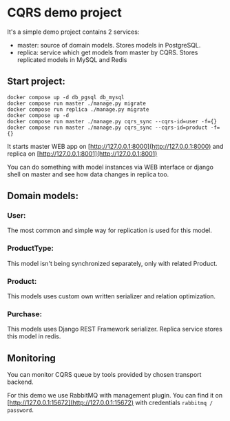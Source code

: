 # CQRS demo project

It's a simple demo project contains 2 services:

- master: source of domain models. Stores models in PostgreSQL.
- replica: service which get models from master by CQRS. Stores replicated models in MySQL and Redis

## Start project:

```
docker compose up -d db_pgsql db_mysql
docker compose run master ./manage.py migrate
docker compose run replica ./manage.py migrate
docker compose up -d
docker compose run master ./manage.py cqrs_sync --cqrs-id=user -f={}
docker compose run master ./manage.py cqrs_sync --cqrs-id=product -f={}
```

It starts master WEB app on [http://127.0.0.1:8000](http://127.0.0.1:8000) and replica on [http://127.0.0.1:8001](http://127.0.0.1:8001)

You can do something with model instances via WEB interface or django shell on master and see how data changes in replica too.


## Domain models:

### User:

The most common and simple way for replication is used for this model.

### ProductType:

This model isn't being synchronized separately, only with related Product.

### Product:

This models uses custom own written serializer and relation optimization.

### Purchase:

This models uses Django REST Framework serializer. Replica service stores this model in redis.


## Monitoring

You can monitor CQRS queue by tools provided by chosen transport backend.

For this demo we use RabbitMQ with management plugin. You can find it on [http://127.0.0.1:15672](http://127.0.0.1:15672) with credentials `rabbitmq / password`.
